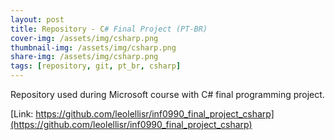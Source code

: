 ```yaml
---
layout: post
title: Repository - C# Final Project (PT-BR)
cover-img: /assets/img/csharp.png
thumbnail-img: /assets/img/csharp.png
share-img: /assets/img/csharp.png
tags: [repository, git, pt_br, csharp]
---
```


Repository used during Microsoft course with C# final programming project.

[Link: https://github.com/leolellisr/inf0990_final_project_csharp](https://github.com/leolellisr/inf0990_final_project_csharp)
